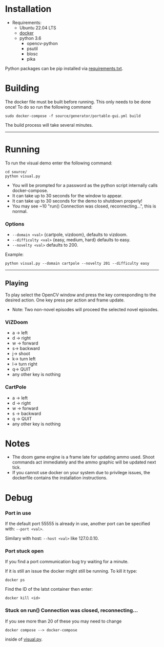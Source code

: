 # Installation
* Requirements:
  * Ubuntu 22.04 LTS
  * [docker](https://docs.docker.com/engine/install/ubuntu/)
  * python 3.6
    * opencv-python
    * psutil
    * blosc
    * pika

Python packages can be pip installed via [requirements.txt](source/requirements.txt).


# Building
The docker file must be built before running. 
This only needs to be done once!
To do so run the following command:
```
sudo docker-compose -f source/generator/portable-gui.yml build
```
The build process will take several minutes.

---

# Running
To run the visual demo enter the following command:
```
cd source/
python visual.py
```

* You will be prompted for a password as the python script internally calls docker-compose. 
* It can take up to 30 seconds for the window to appear.
* It can take up to 30 seconds for the demo to shutdown properly!
* You may see ~10 "run() Connection was closed, reconnecting...", this is normal.

### Options
* ``--domain <val>`` {cartpole, vizdoom}, defaults to vizdoom.
* ``--difficulty <val>`` {easy, medium, hard} defaults to easy.
* ``--novelty <val>`` defaults to 200.

Example:
```
python visual.py --domain cartpole --novelty 201 --difficulty easy
```

---

## Playing
To play select the OpenCV window and press the key corresponding to the desired action. 
One key press per action and frame update.

* Note: Two non-novel episodes will proceed the selected novel episodes.

### ViZDoom
* a &rarr; left 
* d &rarr;  right
* w &rarr; forward
* s&rarr; backward
* j&rarr; shoot
* k&rarr; turn left
* l&rarr; turn right
* q&rarr; QUIT
* any other key is nothing

### CartPole
* a &rarr; left
* d &rarr;  right
* w &rarr; forward
* s &rarr; backward
* q &rarr; QUIT
* any other key is nothing

# Notes
* The doom game engine is a frame late for updating ammo used. Shoot commands act immediately and the ammo graphic will be updated next tick.
* If you cannot use docker on your system due to privilege issues, the dockerfile contains the installation instructions. 
# Debug

### Port in use
If the default port 55555 is already in use, another port can be specified with: ```--port <val>```. 

Similary with host: ```--host <val>``` like 127.0.0.10.
 
### Port stuck open
If you find a port communication bug try waiting for a minute.

If it is still an issue the docker might still be running. To kill it type:
```
docker ps
```
Find the ID of the latst container then enter:
```
docker kill <id>
```

### Stuck on run() Connection was closed, reconnecting...
If you see more than 20 of these you may need to change
```
docker compose --> docker-compose
```
inside of [visual.py](source%2Fvisual.py).
